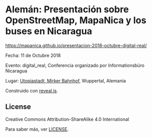 # Alemán: Presentación sobre OpenStreetMap, MapaNica y los buses en Nicaragua

https://mapanica.github.io/presentacion-2018-octubre-digital-real/

Fecha: 11 de Octubre 2018

Evento: digital_real, Conferencia organizado por Informationsbüro Nicaragua

Lugar: [Utopiastadt, Mirker Bahnhof](https://www.openstreetmap.org/way/230343394), Wuppertal, Alemania

Construido con [reveal.js](http://revealjs.com/).

## License

Creative Commons Attribution-ShareAlike 4.0 International

Para saber más, ver [LICENSE](LICENSE.markdown).
